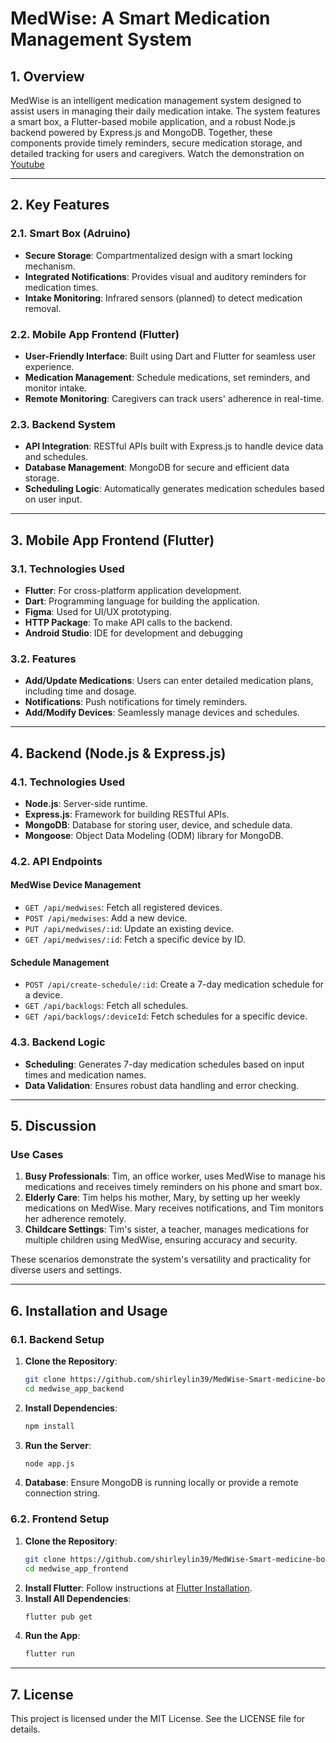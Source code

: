 # MedWise: A Smart Medication Management System

## 1. Overview
MedWise is an intelligent medication management system designed to assist users in managing their daily medication intake. The system features a smart box, a Flutter-based mobile application, and a robust Node.js backend powered by Express.js and MongoDB. Together, these components provide timely reminders, secure medication storage, and detailed tracking for users and caregivers. Watch the demonstration on [Youtube](https://youtu.be/1V0bv1TzS4I)

---

## 2. Key Features


### 2.1. Smart Box (Adruino)
- **Secure Storage**: Compartmentalized design with a smart locking mechanism.
- **Integrated Notifications**: Provides visual and auditory reminders for medication times.
- **Intake Monitoring**: Infrared sensors (planned) to detect medication removal.

### 2.2. Mobile App Frontend (Flutter)
- **User-Friendly Interface**: Built using Dart and Flutter for seamless user experience.
- **Medication Management**: Schedule medications, set reminders, and monitor intake.
- **Remote Monitoring**: Caregivers can track users' adherence in real-time.

### 2.3. Backend System
- **API Integration**: RESTful APIs built with Express.js to handle device data and schedules.
- **Database Management**: MongoDB for secure and efficient data storage.
- **Scheduling Logic**: Automatically generates medication schedules based on user input.

---

## 3. Mobile App Frontend (Flutter)

### 3.1. Technologies Used
- **Flutter**: For cross-platform application development.
- **Dart**: Programming language for building the application.
- **Figma**: Used for UI/UX prototyping.
- **HTTP Package**: To make API calls to the backend.
- **Android Studio**: IDE for development and debugging

### 3.2. Features
- **Add/Update Medications**: Users can enter detailed medication plans, including time and dosage.
- **Notifications**: Push notifications for timely reminders.
- **Add/Modify Devices**: Seamlessly manage devices and schedules.


---

## 4. Backend (Node.js & Express.js)

### 4.1. Technologies Used
- **Node.js**: Server-side runtime.
- **Express.js**: Framework for building RESTful APIs.
- **MongoDB**: Database for storing user, device, and schedule data.
- **Mongoose**: Object Data Modeling (ODM) library for MongoDB.

### 4.2. API Endpoints
#### MedWise Device Management
- `GET /api/medwises`: Fetch all registered devices.
- `POST /api/medwises`: Add a new device.
- `PUT /api/medwises/:id`: Update an existing device.
- `GET /api/medwises/:id`: Fetch a specific device by ID.

#### Schedule Management
- `POST /api/create-schedule/:id`: Create a 7-day medication schedule for a device.
- `GET /api/backlogs`: Fetch all schedules.
- `GET /api/backlogs/:deviceId`: Fetch schedules for a specific device.

### 4.3. Backend Logic
- **Scheduling**: Generates 7-day medication schedules based on input times and medication names.
- **Data Validation**: Ensures robust data handling and error checking.

---

## 5. Discussion

### Use Cases
1. **Busy Professionals**: Tim, an office worker, uses MedWise to manage his medications and receives timely reminders on his phone and smart box.
2. **Elderly Care**: Tim helps his mother, Mary, by setting up her weekly medications on MedWise. Mary receives notifications, and Tim monitors her adherence remotely.
3. **Childcare Settings**: Tim's sister, a teacher, manages medications for multiple children using MedWise, ensuring accuracy and security.

These scenarios demonstrate the system's versatility and practicality for diverse users and settings.

---

## 6. Installation and Usage

### 6.1. Backend Setup
1. **Clone the Repository**:
   ```bash
   git clone https://github.com/shirleylin39/MedWise-Smart-medicine-box
   cd medwise_app_backend
   ```
2. **Install Dependencies**:
   ```bash
   npm install
   ```
3. **Run the Server**:
   ```bash
   node app.js
   ```
4. **Database**:
   Ensure MongoDB is running locally or provide a remote connection string.

### 6.2. Frontend Setup
1. **Clone the Repository**:
   ```bash
   git clone https://github.com/shirleylin39/MedWise-Smart-medicine-box
   cd medwise_app_frontend
   ```
2. **Install Flutter**:
   Follow instructions at [Flutter Installation](https://flutter.dev/docs/get-started/install).
3. **Install All Dependencies**:
   ```bash
   flutter pub get
   ```
3. **Run the App**:
   ```bash
   flutter run
   ```

---

## 7. License
This project is licensed under the MIT License. See the LICENSE file for details.

